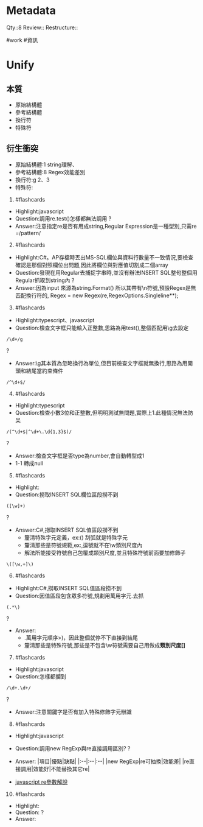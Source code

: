 # Metadata
Qty::8
Review::
Restructure::

#work #資訊 
# Unify

## 本質
- 原始結構體
- 參考結構體
- 換行符
- 特殊符
## 衍生衝突
- 原始結構體:1 string理解、
- 參考結構體:8 Regex效能差別
- 換行符:g 2、3
- 特殊符:


1. #flashcards 
- Highlight:javascript
- Question:調用re.test()怎樣都無法調用
?
- Answer:注意指定re是否有用成string,Regular Expression是一種型別,只需re =/pattern/

2. #flashcards 
- Highlight:C#。AP存檔時丟出MS-SQL欄位與資料行數量不一致情況,要檢查確認是那個對照欄位出問題,因此將欄位與對應值切割成二個array
- Question:發現在用Regular去捕捉字串時,並沒有辦法INSERT SQL整句整個用Regular抓取到string內
?
- Answer:因為input 來源為string.Format() 所以其帶有\n符號,預設Regex是無匹配換行符的,
Regex = new Regex(re,RegexOptions.Singleline**);

3. #flashcards 
- Highlight:typescript、javascript
- Question:檢查文字框只能輸入正整數,思路為用test(),整個匹配用\g去設定
```
/\d+/g
```
?
- Answer:\g其本質為忽略換行為單位,但目前檢查文字框就無換行,思路為用開頭和結尾當約束條件
```
/^\d+$/
```

4. #flashcards 
- Highlight:typescript
- Question:檢查小數3位和正整數,但明明測試無問題,實際上1.此種情況無法防呆
```
/(^\d+$|^\d+\.\d{1,3}$)/
```
?
- Answer:檢查文字框是否type為number,會自動轉型成1
- 1-1 轉成null

5. #flashcards 
- Highlight:
- Question:撈取INSERT SQL欄位區段撈不到
```
([\w]+)
```
?
- Answer:C#,撈取INSERT SQL值區段撈不到
  - 釐清特殊字元定義，ex:() 刮弧就是特殊字元
  - 釐清那些是符號規範,ex:,逗號就不在\w類別尺度內
  - 解法所能接受符號自己包覆成類別尺度,並且特殊符號前面要加修飾子
```
\([\w,+]\)
```

6. #flashcards 
- Highlight:C#,撈取INSERT SQL值區段撈不到
- Question:因值區段包含眾多符號,規劃用萬用字元.去抓
```
(.*\)
```
?
- Answer:
  - .萬用字元順序>)，因此整個就停不下直接到結尾
  - 釐清那些是特殊符號,那些是不包含\w符號需要自己用做成**類別尺度[]**



7. #flashcards 
- Highlight:javascript
- Question:怎樣都攔到
```
/\d+.\d+/ 
```
?
- Answer:注意關鍵字是否有加入特殊修飾字元辦識

8. #flashcards 
- Highlight:javascript
- Question:調用new RegExp與re直接調用區別?
?
- Answer:
|項目|優點|缺點|
|:--|:--|:--|
|new RegExp|re可抽換|效能差|
|re直接調用|效能好|不能替換其它re|

- [javascript re參數解說](https://tw511.com/a/01/43028.html)


10. #flashcards 
- Highlight:
- Question:
?
- Answer:

